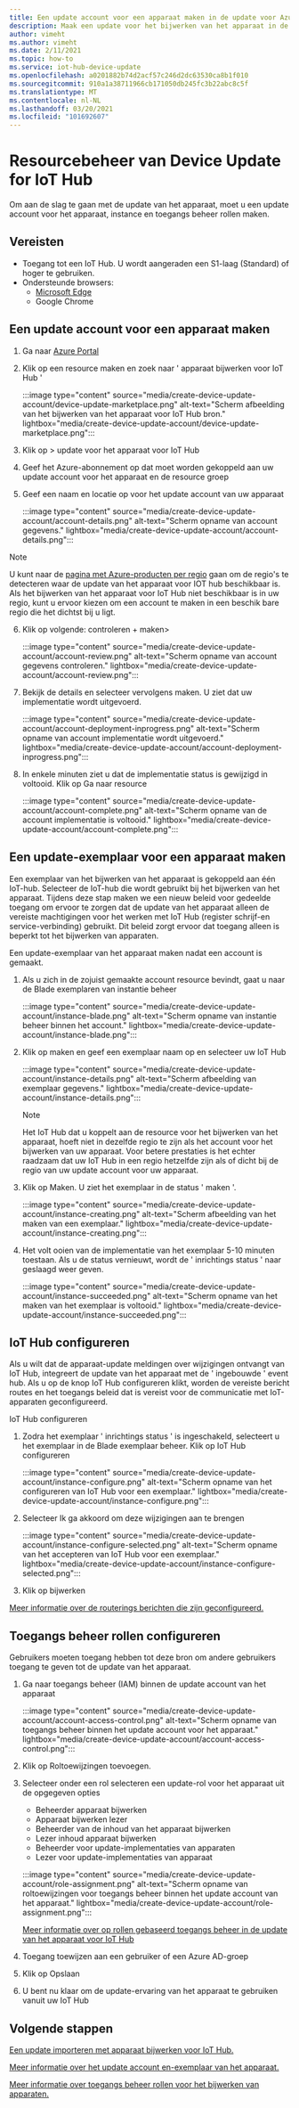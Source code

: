 ```yaml
---
title: Een update account voor een apparaat maken in de update voor Azure IoT Hub | Microsoft Docs
description: Maak een update voor het bijwerken van het apparaat in de update voor Azure IoT Hub.
author: vimeht
ms.author: vimeht
ms.date: 2/11/2021
ms.topic: how-to
ms.service: iot-hub-device-update
ms.openlocfilehash: a0201882b74d2acf57c246d2dc63530ca8b1f010
ms.sourcegitcommit: 910a1a38711966cb171050db245fc3b22abc8c5f
ms.translationtype: MT
ms.contentlocale: nl-NL
ms.lasthandoff: 03/20/2021
ms.locfileid: "101692607"
---
```

# <a name="device-update-for-iot-hub-resource-management"></a>Resourcebeheer van Device Update for IoT Hub

Om aan de slag te gaan met de update van het apparaat, moet u een update account voor het apparaat, instance en toegangs beheer rollen maken. 

## <a name="prerequisites"></a>Vereisten

* Toegang tot een IoT Hub. U wordt aangeraden een S1-laag (Standard) of hoger te gebruiken. 
* Ondersteunde browsers:
  * [Microsoft Edge](https://www.microsoft.com/edge)
  * Google Chrome

## <a name="create-a-device-update-account"></a>Een update account voor een apparaat maken

1. Ga naar [Azure Portal](https://portal.azure.com)

2. Klik op een resource maken en zoek naar ' apparaat bijwerken voor IoT Hub '

   :::image type="content" source="media/create-device-update-account/device-update-marketplace.png" alt-text="Scherm afbeelding van het bijwerken van het apparaat voor IoT Hub bron." lightbox="media/create-device-update-account/device-update-marketplace.png":::

3. Klik op > update voor het apparaat voor IoT Hub

4. Geef het Azure-abonnement op dat moet worden gekoppeld aan uw update account voor het apparaat en de resource groep

5. Geef een naam en locatie op voor het update account van uw apparaat

   :::image type="content" source="media/create-device-update-account/account-details.png" alt-text="Scherm opname van account gegevens." lightbox="media/create-device-update-account/account-details.png":::

 > [!NOTE]
 > U kunt naar de [pagina met Azure-producten per regio](https://azure.microsoft.com/global-infrastructure/services/?products=iot-hub) gaan om de regio's te detecteren waar de update van het apparaat voor IOT hub beschikbaar is. Als het bijwerken van het apparaat voor IoT Hub niet beschikbaar is in uw regio, kunt u ervoor kiezen om een account te maken in een beschik bare regio die het dichtst bij u ligt. 

6. Klik op volgende: controleren + maken>

   :::image type="content" source="media/create-device-update-account/account-review.png" alt-text="Scherm opname van account gegevens controleren." lightbox="media/create-device-update-account/account-review.png":::

7. Bekijk de details en selecteer vervolgens maken. U ziet dat uw implementatie wordt uitgevoerd. 

   :::image type="content" source="media/create-device-update-account/account-deployment-inprogress.png" alt-text="Scherm opname van account implementatie wordt uitgevoerd." lightbox="media/create-device-update-account/account-deployment-inprogress.png":::

8. In enkele minuten ziet u dat de implementatie status is gewijzigd in voltooid. Klik op Ga naar resource

   :::image type="content" source="media/create-device-update-account/account-complete.png" alt-text="Scherm opname van de account implementatie is voltooid." lightbox="media/create-device-update-account/account-complete.png":::

## <a name="create-a-device-update-instance"></a>Een update-exemplaar voor een apparaat maken 

Een exemplaar van het bijwerken van het apparaat is gekoppeld aan één IoT-hub. Selecteer de IoT-hub die wordt gebruikt bij het bijwerken van het apparaat. Tijdens deze stap maken we een nieuw beleid voor gedeelde toegang om ervoor te zorgen dat de update van het apparaat alleen de vereiste machtigingen voor het werken met IoT Hub (register schrijf-en service-verbinding) gebruikt. Dit beleid zorgt ervoor dat toegang alleen is beperkt tot het bijwerken van apparaten.

Een update-exemplaar van het apparaat maken nadat een account is gemaakt.

1. Als u zich in de zojuist gemaakte account resource bevindt, gaat u naar de Blade exemplaren van instantie beheer

   :::image type="content" source="media/create-device-update-account/instance-blade.png" alt-text="Scherm opname van instantie beheer binnen het account." lightbox="media/create-device-update-account/instance-blade.png":::

2. Klik op maken en geef een exemplaar naam op en selecteer uw IoT Hub

   :::image type="content" source="media/create-device-update-account/instance-details.png" alt-text="Scherm afbeelding van exemplaar gegevens." lightbox="media/create-device-update-account/instance-details.png":::

   > [!NOTE] 
   > Het IoT Hub dat u koppelt aan de resource voor het bijwerken van het apparaat, hoeft niet in dezelfde regio te zijn als het account voor het bijwerken van uw apparaat. Voor betere prestaties is het echter raadzaam dat uw IoT Hub in een regio hetzelfde zijn als of dicht bij de regio van uw update account voor uw apparaat. 

3. Klik op Maken. U ziet het exemplaar in de status ' maken '. 

   :::image type="content" source="media/create-device-update-account/instance-creating.png" alt-text="Scherm afbeelding van het maken van een exemplaar." lightbox="media/create-device-update-account/instance-creating.png":::

4. Het volt ooien van de implementatie van het exemplaar 5-10 minuten toestaan. Als u de status vernieuwt, wordt de ' inrichtings status ' naar geslaagd weer geven.

   :::image type="content" source="media/create-device-update-account/instance-succeeded.png" alt-text="Scherm opname van het maken van het exemplaar is voltooid." lightbox="media/create-device-update-account/instance-succeeded.png":::

## <a name="configure-iot-hub"></a>IoT Hub configureren 

Als u wilt dat de apparaat-update meldingen over wijzigingen ontvangt van IoT Hub, integreert de update van het apparaat met de ' ingebouwde ' event hub. Als u op de knop IoT Hub configureren klikt, worden de vereiste bericht routes en het toegangs beleid dat is vereist voor de communicatie met IoT-apparaten geconfigureerd. 

IoT Hub configureren

1. Zodra het exemplaar ' inrichtings status ' is ingeschakeld, selecteert u het exemplaar in de Blade exemplaar beheer. Klik op IoT Hub configureren

   :::image type="content" source="media/create-device-update-account/instance-configure.png" alt-text="Scherm opname van het configureren van IoT Hub voor een exemplaar." lightbox="media/create-device-update-account/instance-configure.png":::

2. Selecteer Ik ga akkoord om deze wijzigingen aan te brengen

   :::image type="content" source="media/create-device-update-account/instance-configure-selected.png" alt-text="Scherm opname van het accepteren van IoT Hub voor een exemplaar." lightbox="media/create-device-update-account/instance-configure-selected.png":::

3. Klik op bijwerken

[Meer informatie over de routerings berichten die zijn geconfigureerd.](device-update-resources.md) 


## <a name="configure-access-control-roles"></a>Toegangs beheer rollen configureren

Gebruikers moeten toegang hebben tot deze bron om andere gebruikers toegang te geven tot de update van het apparaat. 

1. Ga naar toegangs beheer (IAM) binnen de update account van het apparaat

   :::image type="content" source="media/create-device-update-account/account-access-control.png" alt-text="Scherm opname van toegangs beheer binnen het update account voor het apparaat." lightbox="media/create-device-update-account/account-access-control.png":::

2. Klik op Roltoewijzingen toevoegen.

3. Selecteer onder een rol selecteren een update-rol voor het apparaat uit de opgegeven opties
     - Beheerder apparaat bijwerken
     - Apparaat bijwerken lezer
     - Beheerder van de inhoud van het apparaat bijwerken
     - Lezer inhoud apparaat bijwerken
     - Beheerder voor update-implementaties van apparaten
     - Lezer voor update-implementaties van apparaat
     
   :::image type="content" source="media/create-device-update-account/role-assignment.png" alt-text="Scherm opname van roltoewijzingen voor toegangs beheer binnen het update account van het apparaat." lightbox="media/create-device-update-account/role-assignment.png":::
    
    [Meer informatie over op rollen gebaseerd toegangs beheer in de update van het apparaat voor IoT Hub](device-update-control-access.md) 
    
4. Toegang toewijzen aan een gebruiker of een Azure AD-groep
5. Klik op Opslaan
6. U bent nu klaar om de update-ervaring van het apparaat te gebruiken vanuit uw IoT Hub

## <a name="next-steps"></a>Volgende stappen

[Een update importeren met apparaat bijwerken voor IoT Hub.](import-update.md)

[Meer informatie over het update account en-exemplaar van het apparaat.](device-update-resources.md) 

[Meer informatie over toegangs beheer rollen voor het bijwerken van apparaten. ](device-update-control-access.md) 

